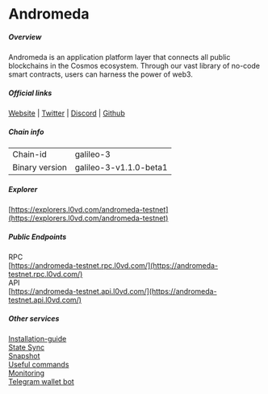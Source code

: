 # Andromeda


##### Overview
Andromeda is an application platform layer that connects all public blockchains in the Cosmos ecosystem. Through our vast library of no-code smart contracts, users can harness the power of web3.

##### Official links
[Website](https://www.andromedaprotocol.io/) | [Twitter](https://twitter.com/andromedaprot) | [Discord](https://discord.gg/EtSRGbPEXP) | [Github](https://github.com/andromedaprotocol)

##### Chain info
|  |  |
| ------ | ------ |
| Chain-id | galileo-3 |
| Binary version | galileo-3-v1.1.0-beta1 |

##### Explorer
[https://explorers.l0vd.com/andromeda-testnet](https://explorers.l0vd.com/andromeda-testnet)

##### Public Endpoints
RPC <br />
[https://andromeda-testnet.rpc.l0vd.com/](https://andromeda-testnet.rpc.l0vd.com/) <br />
API <br />
[https://andromeda-testnet.api.l0vd.com/](https://andromeda-testnet.api.l0vd.com/) <br />


##### Other services
[Installation-guide](testnets/andromeda/installation-guide/) <br />
[State Sync](https://github.com/L0vd/chain-services/tree/main/testnets/andromeda/state-sync) <br />
[Snapshot]() <br />
[Useful commands]() <br />
[Monitoring]() <br />
[Telegram wallet bot](https://github.com/L0vd/chain-services/tree/main/testnets/andromeda/wallet-bot) <br />
